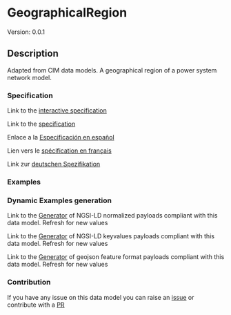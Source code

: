 # GeographicalRegion
Version: 0.0.1

## Description 

Adapted from CIM data models. A geographical region of a power system network model.
### Specification

Link to the [interactive specification](https://swagger.lab.fiware.org/?url=https://smart-data-models.github.io/dataModel.EnergyCIM/GeographicalRegion/swagger.yaml)

Link to the [specification](https://github.com/smart-data-models/dataModel.EnergyCIM/blob/master/GeographicalRegion/doc/spec.md)

Enlace a la [Especificación en español](https://github.com/smart-data-models/dataModel.EnergyCIM/blob/master/GeographicalRegion/doc/spec_ES.md)

Lien vers le [spécification en français](https://github.com/smart-data-models/dataModel.EnergyCIM/blob/master/GeographicalRegion/doc/spec_FR.md)

Link zur [deutschen Spezifikation](https://github.com/smart-data-models/dataModel.EnergyCIM/blob/master/GeographicalRegion/doc/spec_DE.md)
### Examples
### Dynamic Examples generation

Link to the [Generator](https://smartdatamodels.org/extra/ngsi-ld_generator.php?schemaUrl=https://raw.githubusercontent.com/smart-data-models/dataModel.EnergyCIM/master/GeographicalRegion/schema.json&email=info@smartdatamodels.org) of NGSI-LD normalized payloads compliant with this data model. Refresh for new values

Link to the [Generator](https://smartdatamodels.org/extra/ngsi-ld_generator_keyvalues.php?schemaUrl=https://raw.githubusercontent.com/smart-data-models/dataModel.EnergyCIM/master/GeographicalRegion/schema.json&email=info@smartdatamodels.org) of NGSI-LD keyvalues payloads compliant with this data model. Refresh for new values

Link to the [Generator](https://smartdatamodels.org/extra/geojson_features_generator.php?schemaUrl=https://raw.githubusercontent.com/smart-data-models/dataModel.EnergyCIM/master/GeographicalRegion/schema.json&email=info@smartdatamodels.org) of geojson feature format payloads compliant with this data model. Refresh for new values
### Contribution

 If you have any issue on this data model you can raise an [issue](https://github.com/smart-data-models/dataModel.EnergyCIM/issues)  or contribute with a [PR](https://github.com/smart-data-models/dataModel.EnergyCIM/pulls)